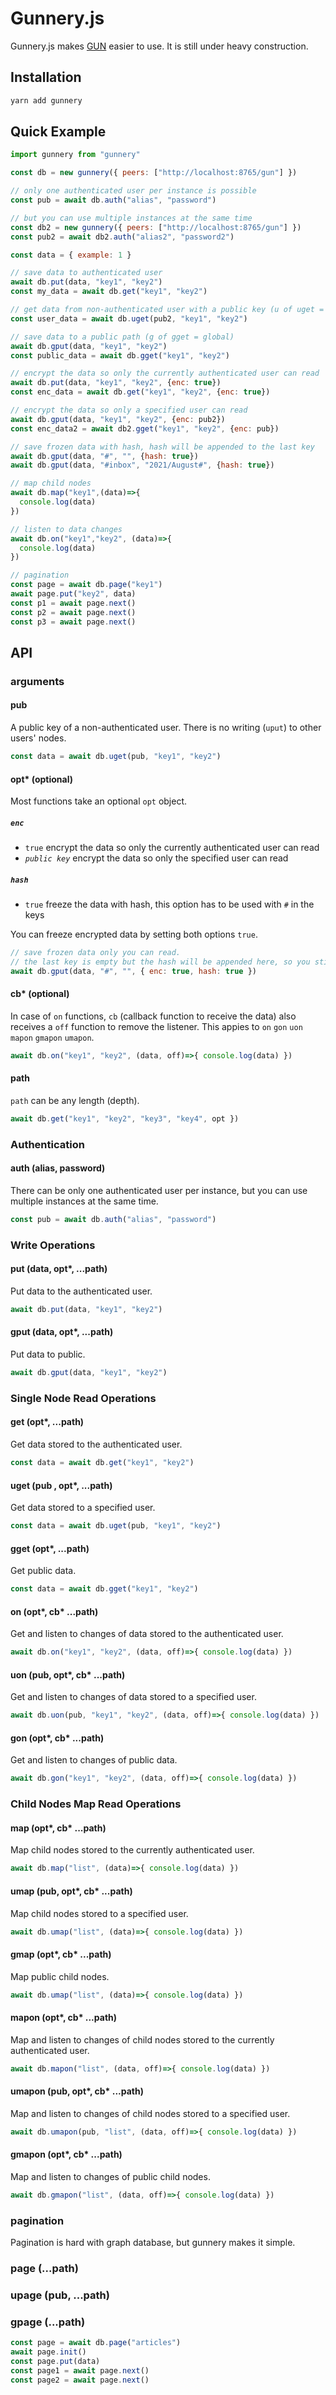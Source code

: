 # Gunnery.js

Gunnery.js makes [GUN](https://gun.eco) easier to use. It is still under heavy construction.

## Installation

```bash
yarn add gunnery
```

## Quick Example

```js
import gunnery from "gunnery"

const db = new gunnery({ peers: ["http://localhost:8765/gun"] })

// only one authenticated user per instance is possible
const pub = await db.auth("alias", "password")

// but you can use multiple instances at the same time
const db2 = new gunnery({ peers: ["http://localhost:8765/gun"] })
const pub2 = await db2.auth("alias2", "password2")

const data = { example: 1 }

// save data to authenticated user
await db.put(data, "key1", "key2")
const my_data = await db.get("key1", "key2")

// get data from non-authenticated user with a public key (u of uget = user)
const user_data = await db.uget(pub2, "key1", "key2")

// save data to a public path (g of gget = global)
await db.gput(data, "key1", "key2")
const public_data = await db.gget("key1", "key2")

// encrypt the data so only the currently authenticated user can read
await db.put(data, "key1", "key2", {enc: true})
const enc_data = await db.get("key1", "key2", {enc: true})

// encrypt the data so only a specified user can read
await db.gput(data, "key1", "key2", {enc: pub2})
const enc_data2 = await db2.gget("key1", "key2", {enc: pub})

// save frozen data with hash, hash will be appended to the last key
await db.gput(data, "#", "", {hash: true})
await db.gput(data, "#inbox", "2021/August#", {hash: true})

// map child nodes
await db.map("key1",(data)=>{
  console.log(data)
})

// listen to data changes
await db.on("key1","key2", (data)=>{
  console.log(data)
})

// pagination
const page = await db.page("key1")
await page.put("key2", data)
const p1 = await page.next()
const p2 = await page.next()
const p3 = await page.next()

```

## API

### arguments

#### pub

A public key of a non-authenticated user. There is no writing (`uput`) to other users' nodes.

```js
const data = await db.uget(pub, "key1", "key2")
```

#### opt* (optional)

Most functions take an optional `opt` object.

##### `enc`
- `true` encrypt the data so only the currently authenticated user can read
- *`public key`* encrypt the data so only the specified user can read

##### `hash`
- `true` freeze the data with hash, this option has to be used with `#` in the keys

You can freeze encrypted data by setting both options `true`.

```js
// save frozen data only you can read.
// the last key is empty but the hash will be appended here, so you still need it.
await db.gput(data, "#", "", { enc: true, hash: true })
```

#### cb* (optional)

In case of `on` functions, `cb` (callback function to receive the data) also receives a `off` function to remove the listener. This appies to `on` `gon` `uon` `mapon` `gmapon` `umapon`.

```js
await db.on("key1", "key2", (data, off)=>{ console.log(data) })
```

#### path

`path` can be any length (depth).

```js
await db.get("key1", "key2", "key3", "key4", opt })
```

### Authentication

#### auth (alias, password)

There can be only one authenticated user per instance, but you can use multiple instances at the same time.
```js
const pub = await db.auth("alias", "password")
```

### Write Operations

#### put (data, opt*, ...path)

Put data to the authenticated user.
```js
await db.put(data, "key1", "key2")
```

#### gput (data, opt*, ...path)

Put data to public.
```js
await db.gput(data, "key1", "key2")
```

### Single Node Read Operations

#### get (opt*, ...path)

Get data stored to the authenticated user.
```js
const data = await db.get("key1", "key2")
```

#### uget (pub , opt*, ...path)

Get data stored to a specified user.
```js
const data = await db.uget(pub, "key1", "key2")
```

#### gget (opt*, ...path)

Get public data.
```js
const data = await db.gget("key1", "key2")
```

#### on (opt*, cb* ...path)

Get and listen to changes of data stored to the authenticated user.
```js
await db.on("key1", "key2", (data, off)=>{ console.log(data) })
```

#### uon (pub, opt*, cb* ...path)

Get and listen to changes of data stored to a specified user.
```js
await db.uon(pub, "key1", "key2", (data, off)=>{ console.log(data) })
```

#### gon (opt*, cb* ...path)

Get and listen to changes of public data.
```js
await db.gon("key1", "key2", (data, off)=>{ console.log(data) })
```

### Child Nodes Map Read Operations

#### map (opt*, cb* ...path)

Map child nodes stored to the currently authenticated user.
```js
await db.map("list", (data)=>{ console.log(data) })
```

#### umap (pub, opt*, cb* ...path)

Map child nodes stored to a specified user.
```js
await db.umap("list", (data)=>{ console.log(data) })
```

#### gmap (opt*, cb* ...path)

Map public child nodes.
```js
await db.umap("list", (data)=>{ console.log(data) })
```

#### mapon (opt*, cb* ...path)

Map and listen to changes of child nodes stored to the currently authenticated user.
```js
await db.mapon("list", (data, off)=>{ console.log(data) })
```

#### umapon (pub, opt*, cb* ...path)

Map and listen to changes of child nodes stored to a specified user.
```js
await db.umapon(pub, "list", (data, off)=>{ console.log(data) })
```

#### gmapon (opt*, cb* ...path)

Map and listen to changes of public child nodes.
```js
await db.gmapon("list", (data, off)=>{ console.log(data) })
```
### pagination

Pagination is hard with graph database, but gunnery makes it simple.

### page (...path)

### upage (pub, ...path)

### gpage (...path)

```js
const page = await db.page("articles")
await page.init()
const page.put(data)
const page1 = await page.next()
const page2 = await page.next()
```
